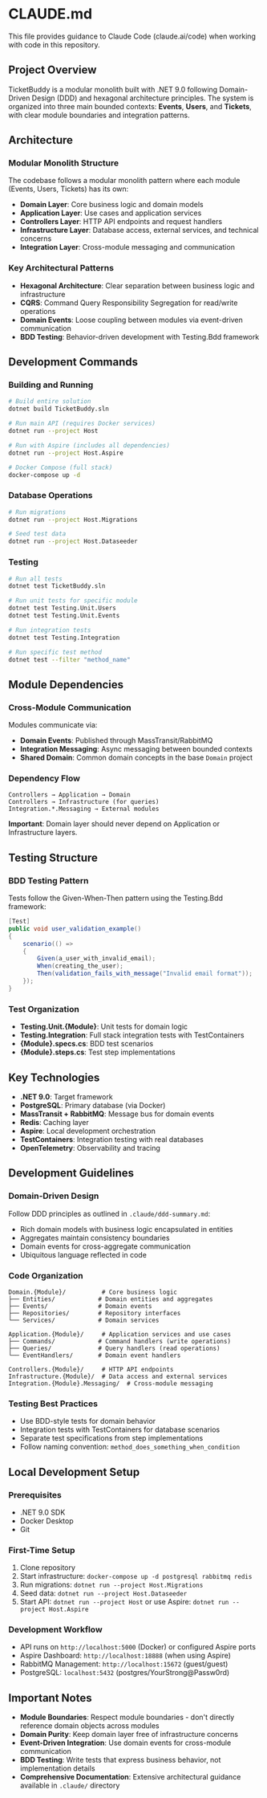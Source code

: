 # CLAUDE.md

This file provides guidance to Claude Code (claude.ai/code) when working with code in this repository.

## Project Overview

TicketBuddy is a modular monolith built with .NET 9.0 following Domain-Driven Design (DDD) and hexagonal architecture principles. The system is organized into three main bounded contexts: **Events**, **Users**, and **Tickets**, with clear module boundaries and integration patterns.

## Architecture

### Modular Monolith Structure
The codebase follows a modular monolith pattern where each module (Events, Users, Tickets) has its own:
- **Domain Layer**: Core business logic and domain models
- **Application Layer**: Use cases and application services
- **Controllers Layer**: HTTP API endpoints and request handlers
- **Infrastructure Layer**: Database access, external services, and technical concerns
- **Integration Layer**: Cross-module messaging and communication

### Key Architectural Patterns
- **Hexagonal Architecture**: Clear separation between business logic and infrastructure
- **CQRS**: Command Query Responsibility Segregation for read/write operations
- **Domain Events**: Loose coupling between modules via event-driven communication
- **BDD Testing**: Behavior-driven development with Testing.Bdd framework

## Development Commands

### Building and Running
```bash
# Build entire solution
dotnet build TicketBuddy.sln

# Run main API (requires Docker services)
dotnet run --project Host

# Run with Aspire (includes all dependencies)
dotnet run --project Host.Aspire

# Docker Compose (full stack)
docker-compose up -d
```

### Database Operations
```bash
# Run migrations
dotnet run --project Host.Migrations

# Seed test data
dotnet run --project Host.Dataseeder
```

### Testing
```bash
# Run all tests
dotnet test TicketBuddy.sln

# Run unit tests for specific module
dotnet test Testing.Unit.Users
dotnet test Testing.Unit.Events

# Run integration tests
dotnet test Testing.Integration

# Run specific test method
dotnet test --filter "method_name"
```

## Module Dependencies

### Cross-Module Communication
Modules communicate via:
- **Domain Events**: Published through MassTransit/RabbitMQ
- **Integration Messaging**: Async messaging between bounded contexts
- **Shared Domain**: Common domain concepts in the base `Domain` project

### Dependency Flow
```
Controllers → Application → Domain
Controllers → Infrastructure (for queries)
Integration.*.Messaging → External modules
```

**Important**: Domain layer should never depend on Application or Infrastructure layers.

## Testing Structure

### BDD Testing Pattern
Tests follow the Given-When-Then pattern using the Testing.Bdd framework:

```csharp
[Test]
public void user_validation_example()
{
    scenario(() =>
    {
        Given(a_user_with_invalid_email);
        When(creating_the_user);
        Then(validation_fails_with_message("Invalid email format"));
    });
}
```

### Test Organization
- **Testing.Unit.{Module}**: Unit tests for domain logic
- **Testing.Integration**: Full stack integration tests with TestContainers
- **{Module}.specs.cs**: BDD test scenarios
- **{Module}.steps.cs**: Test step implementations

## Key Technologies

- **.NET 9.0**: Target framework
- **PostgreSQL**: Primary database (via Docker)
- **MassTransit + RabbitMQ**: Message bus for domain events
- **Redis**: Caching layer
- **Aspire**: Local development orchestration
- **TestContainers**: Integration testing with real databases
- **OpenTelemetry**: Observability and tracing

## Development Guidelines

### Domain-Driven Design
Follow DDD principles as outlined in `.claude/ddd-summary.md`:
- Rich domain models with business logic encapsulated in entities
- Aggregates maintain consistency boundaries
- Domain events for cross-aggregate communication
- Ubiquitous language reflected in code

### Code Organization
```
Domain.{Module}/          # Core business logic
├── Entities/            # Domain entities and aggregates
├── Events/              # Domain events
├── Repositories/        # Repository interfaces
└── Services/            # Domain services

Application.{Module}/     # Application services and use cases
├── Commands/            # Command handlers (write operations)
├── Queries/             # Query handlers (read operations)
└── EventHandlers/       # Domain event handlers

Controllers.{Module}/     # HTTP API endpoints
Infrastructure.{Module}/  # Data access and external services
Integration.{Module}.Messaging/  # Cross-module messaging
```

### Testing Best Practices
- Use BDD-style tests for domain behavior
- Integration tests with TestContainers for database scenarios
- Separate test specifications from step implementations
- Follow naming convention: `method_does_something_when_condition`

## Local Development Setup

### Prerequisites
- .NET 9.0 SDK
- Docker Desktop
- Git

### First-Time Setup
1. Clone repository
2. Start infrastructure: `docker-compose up -d postgresql rabbitmq redis`
3. Run migrations: `dotnet run --project Host.Migrations`
4. Seed data: `dotnet run --project Host.Dataseeder`
5. Start API: `dotnet run --project Host` or use Aspire: `dotnet run --project Host.Aspire`

### Development Workflow
- API runs on `http://localhost:5000` (Docker) or configured Aspire ports
- Aspire Dashboard: `http://localhost:18888` (when using Aspire)
- RabbitMQ Management: `http://localhost:15672` (guest/guest)
- PostgreSQL: `localhost:5432` (postgres/YourStrong@Passw0rd)

## Important Notes

- **Module Boundaries**: Respect module boundaries - don't directly reference domain objects across modules
- **Domain Purity**: Keep domain layer free of infrastructure concerns
- **Event-Driven Integration**: Use domain events for cross-module communication
- **BDD Testing**: Write tests that express business behavior, not implementation details
- **Comprehensive Documentation**: Extensive architectural guidance available in `.claude/` directory